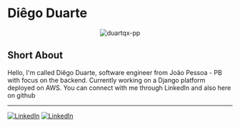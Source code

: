 # Diêgo Duarte

<div align="center"><img src="https://github.com/duartqx.png" alt="duartqx-pp"></img></div>

## Short About

Hello, I'm called Diêgo Duarte, software engineer from João Pessoa - PB with focus on the backend. Currently working on a Django platform deployed on AWS. You can connect with me through LinkedIn and also here on github

----------

[![LinkedIn](https://img.shields.io/badge/LinkedIn-000?style=for-the-badge&logo=linkedin)](https://www.linkedin.com/in/diego-dc-duarte-f//) [![LinkedIn](https://img.shields.io/badge/Github-000?style=for-the-badge&logo=github)](https://github.com/duartqx)
